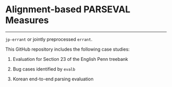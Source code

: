 # Alignment-based PARSEVAL Measures
---
`jp-errant` or jointly preprocessed `errant`. 


This GitHub repository includes the following case studies: 

1. Evaluation for Section 23 of the English Penn treebank

2. Bug cases identified by `evalb`

3. Korean end-to-end parsing evaluation 
